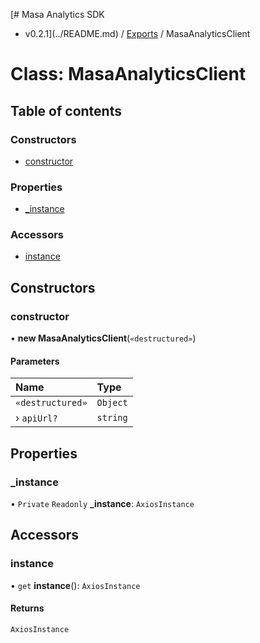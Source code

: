 [# Masa Analytics SDK
 - v0.2.1](../README.md) / [Exports](../modules.md) / MasaAnalyticsClient

# Class: MasaAnalyticsClient

## Table of contents

### Constructors

- [constructor](MasaAnalyticsClient.md#constructor)

### Properties

- [\_instance](MasaAnalyticsClient.md#_instance)

### Accessors

- [instance](MasaAnalyticsClient.md#instance)

## Constructors

### constructor

• **new MasaAnalyticsClient**(`«destructured»`)

#### Parameters

| Name | Type |
| :------ | :------ |
| `«destructured»` | `Object` |
| › `apiUrl?` | `string` |

## Properties

### \_instance

• `Private` `Readonly` **\_instance**: `AxiosInstance`

## Accessors

### instance

• `get` **instance**(): `AxiosInstance`

#### Returns

`AxiosInstance`
